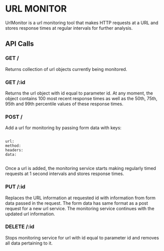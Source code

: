 # URL MONITOR

UrlMonitor is a url monitoring tool that makes HTTP requests at a URL and stores response times at regular intervals for further analysis.

## API Calls

### GET /
Returns collection of url objects currently being monitored.

### GET /:id
Returns the url object with id equal to parameter id. At any moment, the object contains 100 most recent response times as well as the 50th, 75th, 95th and 99th percentile values of these response times.

### POST /
Add a url for monitoring by passing form data with keys:
```

url:
method:
headers:
data:
  
```
Once a url is added, the monitoring service starts making regularly timed requests at 1 second intervals and stores response times.

### PUT /:id
Replaces the URL information at requested id with information from form data passed in the request. The form data has same format as a post request for a new url service. The monitoring service continues with the updated url information.

### DELETE /:id
Stops monitoring service for url with id equal to parameter id and removes all data pertaining to it. 
